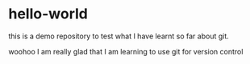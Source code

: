 # hello-world
this is a demo repository to test what I have learnt so far about git.

woohoo I am really glad that I am learning to use git for version control
